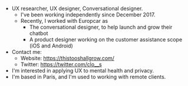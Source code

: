 - UX researcher, UX designer, Conversational designer.
    - I've been working independently since December 2017.
    - Recently, I worked with Europcar as
        - The conversational designer, to help launch and grow their chatbot
        - A product designer working on the customer assistance scope (iOS and Android)
- Contact me:
    - Website: https://thistooshallgrow.com/
    - Twitter: https://twitter.com/clo__s
- I'm interested in applying UX to mental health and privacy.
- I'm based in Paris, and I'm used to working with remote clients.
